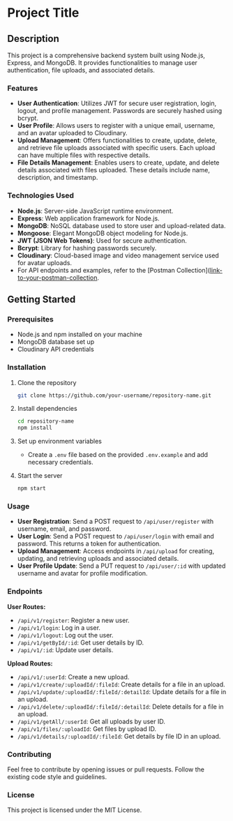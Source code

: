 # Project Title

## Description

This project is a comprehensive backend system built using Node.js, Express, and MongoDB. It provides functionalities to manage user authentication, file uploads, and associated details.

### Features

- **User Authentication**: Utilizes JWT for secure user registration, login, logout, and profile management. Passwords are securely hashed using bcrypt.
- **User Profile**: Allows users to register with a unique email, username, and an avatar uploaded to Cloudinary.
- **Upload Management**: Offers functionalities to create, update, delete, and retrieve file uploads associated with specific users. Each upload can have multiple files with respective details.
- **File Details Management**: Enables users to create, update, and delete details associated with files uploaded. These details include name, description, and timestamp.

### Technologies Used

- **Node.js**: Server-side JavaScript runtime environment.
- **Express**: Web application framework for Node.js.
- **MongoDB**: NoSQL database used to store user and upload-related data.
- **Mongoose**: Elegant MongoDB object modeling for Node.js.
- **JWT (JSON Web Tokens)**: Used for secure authentication.
- **Bcrypt**: Library for hashing passwords securely.
- **Cloudinary**: Cloud-based image and video management service used for avatar uploads.
- For API endpoints and examples, refer to the [Postman Collection]([link-to-your-postman-collection](https://universal-star-350473.postman.co/workspace/New-Team-Workspace~e0c863f1-62ad-4bfc-9e5c-9f0a990ce90c/collection/30678801-96798a37-d454-438f-b8e4-bb5211d8d492?action=share&creator=30678801]).

## Getting Started

### Prerequisites

- Node.js and npm installed on your machine
- MongoDB database set up
- Cloudinary API credentials

### Installation

1. Clone the repository

    ```bash
    git clone https://github.com/your-username/repository-name.git
    ```

2. Install dependencies

    ```bash
    cd repository-name
    npm install
    ```

3. Set up environment variables

    - Create a `.env` file based on the provided `.env.example` and add necessary credentials.

4. Start the server

    ```bash
    npm start
    ```

### Usage

- **User Registration**: Send a POST request to `/api/user/register` with username, email, and password.
- **User Login**: Send a POST request to `/api/user/login` with email and password. This returns a token for authentication.
- **Upload Management**: Access endpoints in `/api/upload` for creating, updating, and retrieving uploads and associated details.
- **User Profile Update**: Send a PUT request to `/api/user/:id` with updated username and avatar for profile modification.

### Endpoints

**User Routes:**

- `/api/v1/register`: Register a new user.
- `/api/v1/login`: Log in a user.
- `/api/v1/logout`: Log out the user.
- `/api/v1/getById/:id`: Get user details by ID.
- `/api/v1/:id`: Update user details.

**Upload Routes:**

- `/api/v1/:userId`: Create a new upload.
- `/api/v1/create/:uploadId/:fileId`: Create details for a file in an upload.
- `/api/v1/update/:uploadId/:fileId/:detailId`: Update details for a file in an upload.
- `/api/v1/delete/:uploadId/:fileId/:detailId`: Delete details for a file in an upload.
- `/api/v1/getAll/:userId`: Get all uploads by user ID.
- `/api/v1/files/:uploadId`: Get files by upload ID.
- `/api/v1/details/:uploadId/:fileId`: Get details by file ID in an upload.

### Contributing

Feel free to contribute by opening issues or pull requests. Follow the existing code style and guidelines.

### License

This project is licensed under the MIT License.
